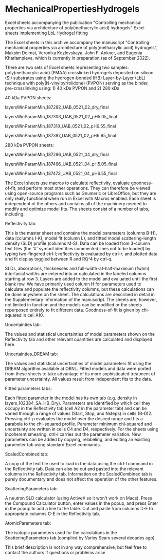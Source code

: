 # MechanicalPropertiesHydrogels
Excel sheets accompanying the publication "Controlling mechanical properties via architecture of poly(methacrylic acid) hydrogels"
Excel sheets implementing LbL Hydrogel fitting

The Excel sheets in this archive accompany the manuscript "Controlling mechanical properties via architecture of poly(methacrylic acid) hydrogels", Maksim Dolmat, Veronika Kozlovskaya, John F. Ankner, and Eugenia Kharlampieva, which is currently in preparation (as of September 2022).

There are two sets of Excel sheets representing two samples: poly(methacrylic acid) (PMAA) crosslinked hydrogels deposited on silicon (Si) substrates using the hydrogen-bonded (HB) Layer-by-Layer (LbL) technique with poly(N-vinylpyrrolidone) (PVPON) serving as the binder, pre-crosslinking using: 1) 40 kDa PVPON and 2) 280 kDa 

40 kDa PVPON sheets:

layersWinParamMin_187282_UAB_0521_02_dry_final

layersWinParamMin_187303_UAB_0521_02_pH5.05_final

layersWinParamMin_187310_UAB_0521_02_pH6.55_final

layersWinParamMin_187387_UAB_0521_02_pH6.95_final

280 kDa PVPON sheets:

layersWinParamMin_187296_UAB_0521_04_dry_final

layersWinParamMin_187466_UAB_0521_04_pH5.05_final

layersWinParamMin_187473_UAB_0521_04_pH6.55_final

The Excel sheets use macros to calculate reflectivity, evaluate goodness-of-fit, and perform most other operations. They can therefore be viewed using open-source programs such as Gnumeric or LibreOffice, but they are only really functional when run in Excel with Macros enabled. Each sheet is independent of the others and contains all of the machinery needed to modify and optimize model fits. The sheets consist of a number of tabs, including:

Reflectivity tab:

This is the master sheet and contains the model parameters (columns B-H), data (columns I-K), model fit (column L), and fitted model scattering-length density (SLD) profile (columns M-S).  Data can be loaded from 3-column text files (the '#' symbol identifies commented lines not to be loaded) by typing two-fingered ctrl-l; reflectivity is evaluated by ctrl-r; and plotted data and fit display toggled between R and RQ^4 by ctrl-q. 

SLDs, absorptions, thicknesses and full-width-at-half-maximum (fwhm) interfacial widths are entered into or calculated in the labeled columns starting at row 3. Layers are added to the model and evaluated until the first blank row. We have primarily used column H for parameters used to calculate and populate the reflectivity columns, but these calculations can be done anywhere on the sheet. The calculations are described in detail in the Supplementary Information of the manuscript. The sheets are, however, not limited in function and the models can be modified or the sheets repurposed entirely to fit different data. Goodness-of-fit is given by chi-squared in cell A10.

Uncertainties tab:

The values and statistical uncertainties of model parameters shown on the Reflectivity tab and other relevant quantities are calculated and displayed here.

Uncertainties_DREAM tab:

The values and statistical uncertainties of model parameters fit using the DREAM algorithm available at ORNL.  Fitted models and data were ported from these sheets to take advantage of its more sophisticated treatment of parameter uncertainty.  All values result from independent fits to the data.

Fitted parameters tabs:

Each fitted parameter in the model has its own tab (e.g. density in layers_102384_SA_HB_Dry). Parameters are identified by which cell they occupy in the Reflectivity tab (cell A2 in the parameter tab) and can be varied through a range of values (Start, Stop, and Nsteps) in cells (B-D)2. Pressing ctrl-p evaluates the model over the desired range and fits a parabola to the chi-squared profile. Parameter minimum chi-squared and uncertainty are written in cells C4 and D4, respectively. For the sheets using incoherent smearing, ctrl-i carries out the parameter variation. New parameters can be added by copying, relabeling, and editing an existing parameter tab using standard Excel commands.

ScaledCombined tab:

A copy of the text file used to load in the data using the ctrl-l command in the Reflectivity tab. Data can also be cut and pasted into the relevant columns in the Reflectivity tab. Information on the ScaledCombined tab is purely documentary and does not affect the operation of the other features.

ScatteringParameters tab:

A neutron SLD calculator (using ActiveX so it won't work on Macs). Press the Compound Calculator button, enter values in the popup, and press Enter in the popup to add a line to the table. Cut and paste from columns D-F to appropriate columns C-E in the Reflectivity tab.

AtomicParameters tab:

The isotopic parameters used for the calculations in the ScatteringParameters tab (compiled by Varley Sears several decades ago).

This brief description is not in any way comprehensive, but feel free to contact the authors if questions or problems arise
